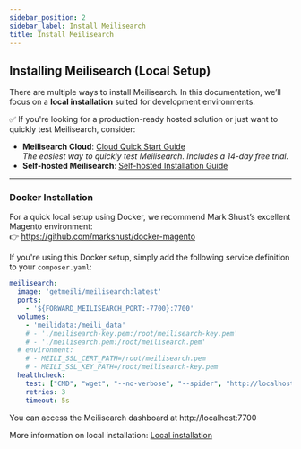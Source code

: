 ```yaml
---
sidebar_position: 2
sidebar_label: Install Meilisearch
title: Install Meilisearch
---
```


## Installing Meilisearch (Local Setup)

There are multiple ways to install Meilisearch. In this documentation, we’ll focus on a **local installation** suited for development environments.

✅ If you're looking for a production-ready hosted solution or just want to quickly test Meilisearch, consider:
- **Meilisearch Cloud**: [Cloud Quick Start Guide](https://www.meilisearch.com/docs/learn/getting_started/cloud_quick_start)  
  _The easiest way to quickly test Meilisearch. Includes a 14-day free trial._
- **Self-hosted Meilisearch**: [Self-hosted Installation Guide](https://www.meilisearch.com/docs/learn/self_hosted/getting_started_with_self_hosted_meilisearch)
---

### Docker Installation

For a quick local setup using Docker, we recommend Mark Shust’s excellent Magento environment:  
👉 https://github.com/markshust/docker-magento

If you're using this Docker setup, simply add the following service definition to your `composer.yaml`:

```yaml
meilisearch:
  image: 'getmeili/meilisearch:latest'
  ports:
    - '${FORWARD_MEILISEARCH_PORT:-7700}:7700'
  volumes:
    - 'meilidata:/meili_data'
    # - './meilisearch-key.pem:/root/meilisearch-key.pem'
    # - './meilisearch.pem:/root/meilisearch.pem'
  # environment:
    # - MEILI_SSL_CERT_PATH=/root/meilisearch.pem
    # - MEILI_SSL_KEY_PATH=/root/meilisearch-key.pem
  healthcheck:
    test: ["CMD", "wget", "--no-verbose", "--spider", "http://localhost:7700/health"]
    retries: 3
    timeout: 5s
```

You can access the Meilisearch dashboard at http://localhost:7700

More information on local installation: [Local installation](https://www.meilisearch.com/docs/learn/self_hosted/install_meilisearch_locally#local-installation) 